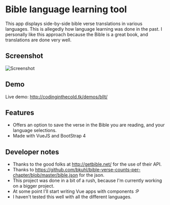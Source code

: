 # Bible language learning tool

This app displays side-by-side bible verse translations in various languages. This is allegedly how language learning was done in the past. I personally like this approach because the Bible is a great book, and translations are done very well. 

## Screenshot

![Screenshot](https://i.imgur.com/g3ZQlzp.png)

## Demo

Live demo: http://codinginthecold.tk/demos/bllt/

## Features

* Offers an option to save the verse in the Bible you are reading, and your language selections. 
* Made with VueJS and BootStrap 4

## Developer notes

* Thanks to the good folks at http://getbible.net/ for the use of their API.
* Thanks to https://github.com/bkuhl/bible-verse-counts-per-chapter/blob/master/bible.json for the json. 
* This project was done in a bit of a rush, because I'm currently working on a bigger project. 
* At some point I'll start writing Vue apps with components :P
* I haven't tested this well with all the different languages. 